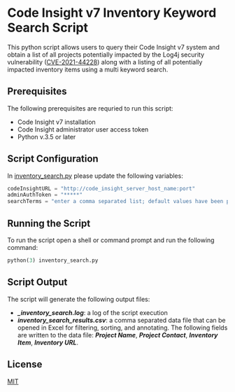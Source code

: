 # Code Insight v7 Inventory Keyword Search Script

This python script allows users to query their Code Insight v7 system and obtain a list of all projects potentially impacted by the Log4j security vulnerability ([CVE-2021-44228](https://nvd.nist.gov/vuln/detail/CVE-2021-44228)) along with a listing of all potentially impacted inventory items using a multi keyword search.

## Prerequisites
The following prerequisites are requried to run this script:
 - Code Insight v7 installation
 - Code Insight administrator user access token
 - Python v.3.5 or later

## Script Configuration
In [inventory_search.py](inventory_search.py) please update the following variables:

```python
codeInsightURL = "http://code_insight_server_host_name:port"
adminAuthToken = "*****"
searchTerms = "enter a comma separated list; default values have been provided"
```

## Running the Script
To run the script open a shell or command prompt and run the following command:

```python
python(3) inventory_search.py
```

## Script Output

The script will generate the following output files:
 - ***_inventory_search.log***: a log of the script execution
 - ***inventory_search_results.csv***: a comma separated data file that can be opened in Excel for filtering, sorting, and annotating. The following fields are written to the data file: ***Project Name***, ***Project Contact***, ***Inventory Item***, ***Inventory URL***.

## License
[MIT](LICENSE.TXT)
